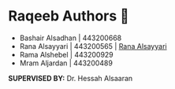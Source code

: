 # Raqeeb Authors 📝
- Bashair Alsadhan |  443200668 
- Rana Alsayyari     |  443200565 | [Rana Alsayyari](https://github.com/RanaAlsayyari)
- Rama Alshebel      |  443200929 
- Mram Aljardan      |  443200489



**SUPERVISED BY:** Dr. Hessah Alsaaran
